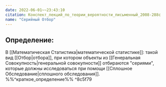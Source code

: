 ```yaml
---
date: 2022-06-01~~23:43:10
citation: Конспект_лекций_по_теории_вероятности_письменный_2008-288с
name: "Серийный Отбор"
---
```

## Определение:
В [[Математическая Статистика|математической статистике]]: такой вид [[Отбор|отбора]], при котором объекты из [[Генеральная Совокупность|генеральной совокупности]] отбираются "сериями", которые должны исследоваться при помощи [[Сплошное Обследование|сплошного обследования]].
%%^краткое_определение%% ^8c5f79